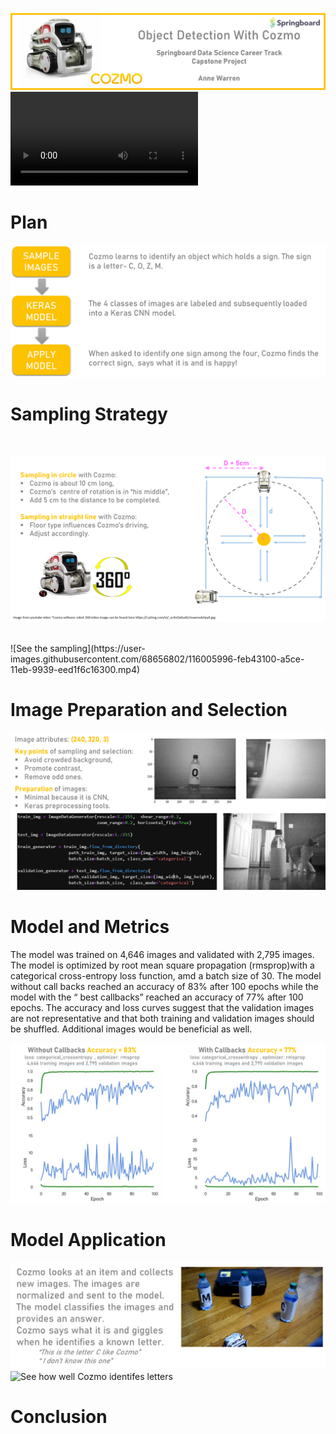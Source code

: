 ![](04_Documentation/Images/cozmoppt.png)
![Watch this intro from Cozmo](https://user-images.githubusercontent.com/68656802/116004638-41730a80-a5c9-11eb-9c07-291fdd2ff7bb.mp4)
<br>

# Plan


![.](04_Documentation/Images/plan.png)
<br>

# Sampling Strategy
<br>

![](04_Documentation/Images/samplingstrategy.png)

<br>
![See the sampling](https://user-images.githubusercontent.com/68656802/116005996-feb43100-a5ce-11eb-9939-eed1f6c16300.mp4)

<br>

#  Image Preparation and Selection

![](04_Documentation/Images/imageselection.png)

# Model and Metrics
The model was  trained on 4,646 images and validated with 2,795 images. The model is optimized by root mean square propagation (rmsprop)with a categorical cross-entropy loss function, amd a batch size of 30. The model without call backs reached an accuracy of 83% after 100 epochs while the model with the “ best callbacks” reached an accuracy of 77% after 100 epochs. The accuracy and loss curves suggest that the validation images are not representative and that both training and validation images should be shuffled. Additional images would be beneficial as well.

![.](04_Documentation/Images/metrics.png)

# Model Application
![](04_Documentation/Images/modelapplication.png)
![See how well Cozmo identifes letters](https://user-images.githubusercontent.com/68656802/116005682-b5afad00-a5cd-11eb-836b-49caee2c7c8a.png)

# Conclusion

